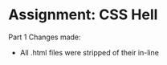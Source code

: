 Assignment: CSS Hell
====================

Part 1 Changes made:
- All .html files were stripped of their in-line <style> tags and content, and was all moved to a style.css file.
- All .html files has a link tag to the css file to load in the style sheet asset.
- Gibroma font was used for paragraph and header tags and provided as an asset, and a generic sans-serif is used as default.
- Header tags were also colour-changed to a dark olive color.
- Image tags were styled to be max-width:50% and image captions were added as a paragraph tag and styled with a color
- The HTML body was modified to have a yellow-ish beiges background color

License/Copyright
=================

Textual content is copyright Abram Hindle, Steven Jiao (C) 2012 under the CC-BY-SA
4.0 unported license. Attribution should be a hyperlink to the
repository and (C) 2013 Abram Hindle visibile in the text.

Code is licensed under the Apache 2.0 license.


